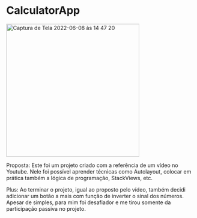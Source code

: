# CalculatorApp

<img width="354" alt="Captura de Tela 2022-06-08 às 14 47 20" src="https://user-images.githubusercontent.com/101876344/172707224-c96f8846-2417-4761-a590-febaf8afb4bc.png">

Proposta: Este foi um projeto criado com a referência de um vídeo no Youtube. Nele foi possível aprender técnicas como Autolayout, colocar em prática também a lógica de programação, StackViews, etc.

Plus: Ao terminar o projeto, igual ao proposto pelo vídeo, também decidi adicionar um botão a mais com função de inverter o sinal dos números. Apesar de simples, para mim foi desafiador e me tirou somente da participação passiva no projeto.
